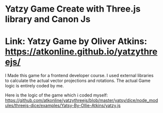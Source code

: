 # Yatzy Game Create with Three.js library and Canon Js

# Link: Yatzy Game by Oliver Atkins: https://atkonline.github.io/yatzythreejs/

I Made this game for a frontend developer course. I used external libraries to calculate the actual vector projections and rotations. The actual Game logic is entirely coded by me. 

Here is the logic of the game which i coded myself: https://github.com/atkonline/yatzythreejs/blob/master/yatsy/dice/node_modules/threejs-dice/examples/Yatsy-By-Ollie-Atkins/yatzy.js